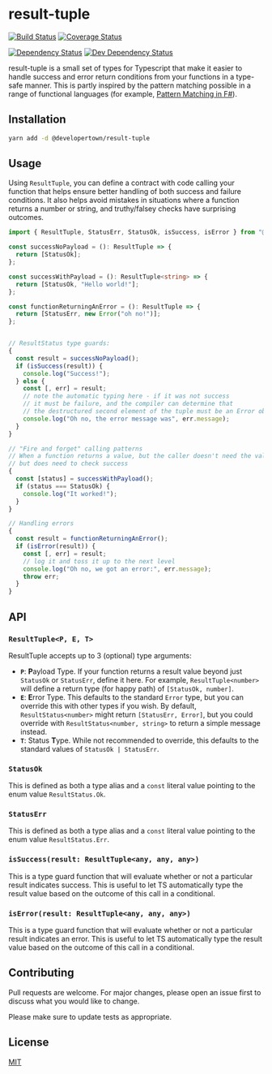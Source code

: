 # result-tuple

[![Build Status](https://travis-ci.org/developertown/result-tuple.svg?branch=master)](https://travis-ci.org/developertown/result-tuple)
[![Coverage Status](https://coveralls.io/repos/github/developertown/result-tuple/badge.svg?branch=master)](https://coveralls.io/github/developertown/result-tuple?branch=master)

[![Dependency Status](https://david-dm.org/developertown/result-tuple.svg)](https://david-dm.org/developertown/result-tuple)
[![Dev Dependency Status](https://david-dm.org/developertown/result-tuple/dev-status.svg)](https://david-dm.org/developertown/result-tuple)

result-tuple is a small set of types for Typescript that make it easier to handle success and error return conditions from your functions in a type-safe manner.  This is partly inspired by
the pattern matching possible in a range of functional languages (for example, [Pattern Matching in F#](https://docs.microsoft.com/en-us/dotnet/fsharp/language-reference/pattern-matching)).

## Installation

```bash
yarn add -d @developertown/result-tuple
```

## Usage

Using `ResultTuple`, you can define a contract with code calling your function that
helps ensure better handling of both success and failure conditions.  It also helps
avoid mistakes in situations where a function returns a number or string, and truthy/falsey
checks have surprising outcomes.

```typescript
import { ResultTuple, StatusErr, StatusOk, isSuccess, isError } from "@developertown/result-tuple";

const successNoPayload = (): ResultTuple => {
  return [StatusOk];
};

const successWithPayload = (): ResultTuple<string> => {
  return [StatusOk, "Hello world!"];
};

const functionReturningAnError = (): ResultTuple => {
  return [StatusErr, new Error("oh no!")];
};


// ResultStatus type guards:
{
  const result = successNoPayload();
  if (isSuccess(result)) {
    console.log("Success!");
  } else {
    const [, err] = result;
    // note the automatic typing here - if it was not success
    // it must be failure, and the compiler can determine that
    // the destructured second element of the tuple must be an Error object
    console.log("Oh no, the error message was", err.message);
  }
}

// "Fire and forget" calling patterns
// When a function returns a value, but the caller doesn't need the value
// but does need to check success
{
  const [status] = successWithPayload();
  if (status === StatusOk) {
    console.log("It worked!");
  }
}

// Handling errors
{
  const result = functionReturningAnError();
  if (isError(result)) {
    const [, err] = result;
    // log it and toss it up to the next level
    console.log("Oh no, we got an error:", err.message);
    throw err;
  }
}
```

## API

### `ResultTuple<P, E, T>`

ResultTuple accepts up to 3 (optional) type arguments:

* **`P`**: **P**ayload Type.  If your function returns a result value beyond just
  `StatusOk` or `StatusErr`, define it here.  For example, `ResultTuple<number>` will
  define a return type (for happy path) of `[StatusOk, number]`.
* **`E`**: **E**rror Type.  This defaults to the standard `Error` type, but you can override
  this with other types if you wish. By default, `ResultStatus<number>` might return `[StatusErr, Error]`, but you could override with `ResultStatus<number, string>` to return a simple
  message instead.
* **`T`**: Status **T**ype.  While not recommended to override, this defaults to the standard
  values of `StatusOk | StatusErr`.

### `StatusOk`

This is defined as both a type alias and a `const` literal value pointing to the enum value `ResultStatus.Ok`.

### `StatusErr`

This is defined as both a type alias and a `const` literal value pointing to the enum value `ResultStatus.Err`.

### `isSuccess(result: ResultTuple<any, any, any>)`
This is a type guard function that will evaluate whether or not a particular result indicates
success.  This is useful to let TS automatically type the result value based on the outcome
of this call in a conditional.

### `isError(result: ResultTuple<any, any, any>)`
This is a type guard function that will evaluate whether or not a particular result indicates
an error.  This is useful to let TS automatically type the result value based on the outcome
of this call in a conditional.

## Contributing

Pull requests are welcome. For major changes, please open an issue first to discuss what you would like to change.

Please make sure to update tests as appropriate.

## License

[MIT](https://choosealicense.com/licenses/mit/)
